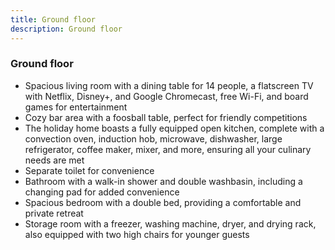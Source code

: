 ```yaml
---
title: Ground floor
description: Ground floor
---
```


### Ground floor

- Spacious living room with a dining table for 14 people, a flatscreen TV with Netflix, Disney+, and Google Chromecast, free Wi-Fi, and board games for entertainment
- Cozy bar area with a foosball table, perfect for friendly competitions
- The holiday home boasts a fully equipped open kitchen, complete with a convection oven, induction hob, microwave, dishwasher, large refrigerator, coffee maker, mixer, and more, ensuring all your culinary needs are met
- Separate toilet for convenience
- Bathroom with a walk-in shower and double washbasin, including a changing pad for added convenience
- Spacious bedroom with a double bed, providing a comfortable and private retreat
- Storage room with a freezer, washing machine, dryer, and drying rack, also equipped with two high chairs for younger guests

